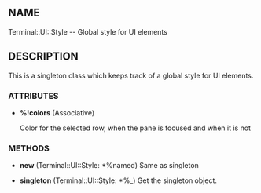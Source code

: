 ## NAME

Terminal::UI::Style -- Global style for UI elements

## DESCRIPTION

This is a singleton class which keeps track of a global style for UI elements.

### ATTRIBUTES

* **%!colors** (Associative)

  Color for the selected row, when the pane is focused and when it is not


### METHODS

* **new** (Terminal::UI::Style: *%named)
  Same as singleton

* **singleton** (Terminal::UI::Style: *%_)
  Get the singleton object.
